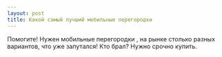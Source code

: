 ```yaml
---
layout: post 
title: Какой самый лучший мобильные перегородки 
--- 
```

Помогите! Нужен мобильные перегородки , на рынке столько разных вариантов, что уже запутался! Кто брал? Нужно срочно купить.